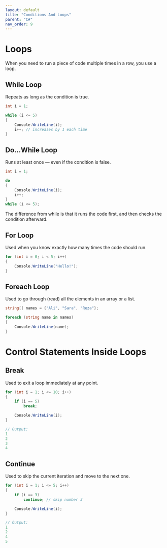 ```yaml
---
layout: default
title: "Conditions And Loops"
parent: "C#"
nav_order: 9
---
```


# Loops  
When you need to run a piece of code multiple times in a row, you use a loop.  

## While Loop  
Repeats as long as the condition is true.  

```csharp
int i = 1;

while (i <= 5)
{
    Console.WriteLine(i);
    i++; // increases by 1 each time
}
```

## Do...While Loop
Runs at least once — even if the condition is false.

```csharp
int i = 1;

do
{
    Console.WriteLine(i);
    i++;
}
while (i <= 5);
```
The difference from while is that it runs the code first, and then checks the condition afterward.

## For Loop  
Used when you know exactly how many times the code should run. 

```csharp
for (int i = 0; i < 5; i++)
{
    Console.WriteLine("Hello!");
}
```

## Foreach Loop  
Used to go through (read) all the elements in an array or a list.

```csharp
string[] names = {"Ali", "Sara", "Reza"};

foreach (string name in names)
{
    Console.WriteLine(name);
}
```

# Control Statements Inside Loops  

## Break  
Used to exit a loop immediately at any point.

```csharp
for (int i = 1; i <= 10; i++)
{
    if (i == 5)
        break;

    Console.WriteLine(i);
}

// Output:
1  
2  
3  
4
```

## Continue  
Used to skip the current iteration and move to the next one.  

```csharp
for (int i = 1; i <= 5; i++)
{
    if (i == 3)
        continue; // skip number 3

    Console.WriteLine(i);
}

// Output:
1  
2  
4  
5
```